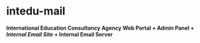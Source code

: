 # intedu-mail

**International Education Consultancy Agency Web Portal + Admin Panel + _Internal Email Site_ + Internal Email Server**
